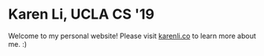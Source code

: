 Karen Li, UCLA CS '19
=====================
Welcome to my personal website! Please visit [karenli.co](http://karenli.co/) to learn more about me. :) 
